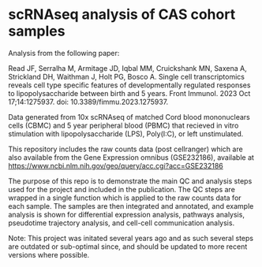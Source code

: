 # scRNAseq analysis of CAS cohort samples

Analysis from the following paper:

Read JF, Serralha M, Armitage JD, Iqbal MM, Cruickshank MN, Saxena A, Strickland DH, Waithman J, Holt PG, Bosco A. Single cell transcriptomics reveals cell type specific features of developmentally regulated responses to lipopolysaccharide between birth and 5 years. Front Immunol. 2023 Oct 17;14:1275937. doi: 10.3389/fimmu.2023.1275937.

Data generated from 10x scRNAseq of matched Cord blood mononuclears cells (CBMC) and 5 year peripheral blood (PBMC) that recieved in vitro stimulation with lipopolysaccharide (LPS), Poly(I:C), or left unstimulated.

This repository includes the raw counts data (post cellranger) which are also available from the Gene Expression omnibus (GSE232186), available at https://www.ncbi.nlm.nih.gov/geo/query/acc.cgi?acc=GSE232186

The purpose of this repo is to demonstrate the main QC and analysis steps used for the project and included in the publication. The QC steps are wrapped in a single function which is applied to the raw counts data for each sample. The samples are then integrated and annotated, and example analysis is shown for differential expression analysis, pathways analysis, pseudotime trajectory analysis, and cell-cell communication analysis.

Note: This project was initated several years ago and as such several steps are outdated or sub-optimal since, and should be updated to more recent versions where possible.
